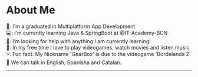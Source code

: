 <h1>About Me</h1>
  🏫: I'm a graduated in Multiplatform App Development <br>
  💻: I’m currently learning Java & SpringBoot at @IT-Academy-BCN <br>
  🤖: I’m looking for help with anything I am currently learning! <br>
  👾: In my free time I love to play videogames, watch movies and listen music <br>
  ⚡: Fun fact: My Nickname 'GearBox' is due to the videogame 'Bordelands 2' <br>
  💬 We can talk in English, Spanisha and Catalan.
<hr>

